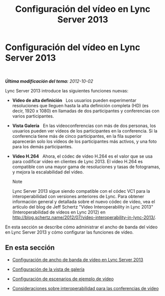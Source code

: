 ﻿---
title: Configuración del vídeo en Lync Server 2013
TOCTitle: Configuración del vídeo en Lync Server 2013
ms:assetid: dadfb7f3-dfd6-4847-b137-17dacafd7368
ms:mtpsurl: https://technet.microsoft.com/es-es/library/JJ205307(v=OCS.15)
ms:contentKeyID: 48276869
ms.date: 01/07/2017
mtps_version: v=OCS.15
ms.translationtype: HT
---

# Configuración del vídeo en Lync Server 2013

 

_**Última modificación del tema:** 2012-10-02_

Lync Server 2013 introduce las siguientes funciones nuevas:

  - **Vídeo de alta definición**   Los usuarios pueden experimentar resoluciones que lleguen hasta la alta definición completa (HD) (es decir, 1920 x 1080) en llamadas de dos participantes y conferencias con varios participantes.

  - **Vista Galería**   En las videoconferencias con más de dos personas, los usuarios pueden ver vídeos de los participantes en la conferencia. Si la conferencia tiene más de cinco participantes, en la fila superior aparecerán solo los vídeos de los participantes más activos, y una foto para los demás participantes.

  - **Vídeo H.264**   Ahora, el códec de vídeo H.264 es el valor que se usa para codificar vídeo en clientes de Lync 2013. El vídeo H.264 es compatible con una mayor gama de resoluciones y tasas de fotogramas, y mejora la escalabilidad del vídeo.
    

    > [!NOTE]
    > Lync Server 2013 sigue siendo compatible con el códec VC1 para la interoperabilidad con versiones anteriores de Lync. Para obtener información general y detallada sobre el nuevo códec de vídeo, vea el artículo del blog de Jeff Schertz "Video Interoperability in Lync 2013" (Interoperabilidad de vídeos en Lync 2012) en <A class=uri href="http://blog.schertz.name/2012/07/video-interoperability-in-lync-2013/">http://blog.schertz.name/2012/07/video-interoperability-in-lync-2013/</A>.



En esta sección se describe cómo administrar el ancho de banda del vídeo en Lync Server 2013 y cómo configurar las funciones de vídeo.

## En esta sección

  - [Configuración de ancho de banda de vídeo en Lync Server 2013](lync-server-2013-configuring-video-bandwidth.md)

  - [Configuración de la vista de galería](lync-server-2013-configuring-gallery-view.md)

  - [Configuración de escenarios de ejemplo de vídeo](lync-server-2013-configuring-video-example-scenarios.md)

  - [Consideraciones sobre interoperabilidad para las conferencias de vídeo](lync-server-2013-interoperability-considerations-for-video-conferencing.md)

